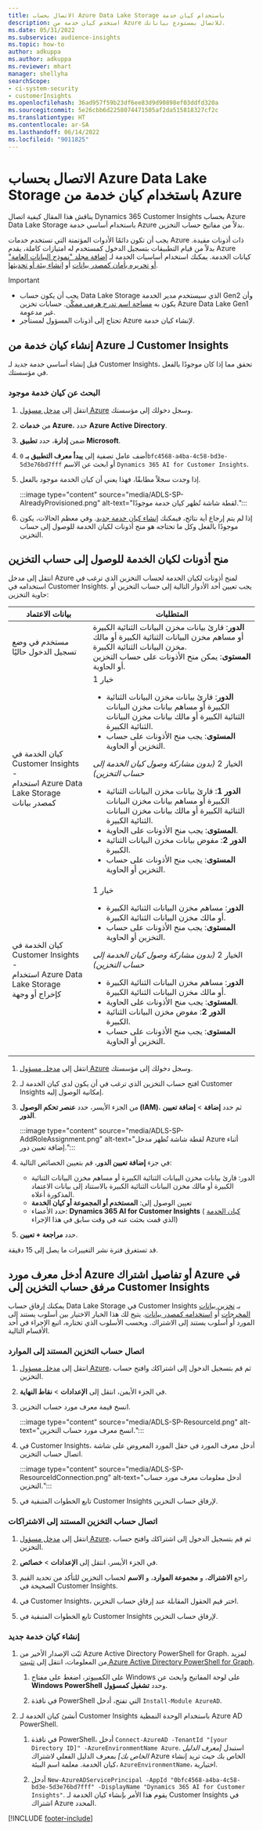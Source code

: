 ```yaml
---
title: الاتصال بحساب Azure Data Lake Storage باستخدام كيان خدمة
description: استخدم كيان خدمة من Azure للاتصال بمستودع بياناتك.
ms.date: 05/31/2022
ms.subservice: audience-insights
ms.topic: how-to
author: adkuppa
ms.author: adkuppa
ms.reviewer: mhart
manager: shellyha
searchScope:
- ci-system-security
- customerInsights
ms.openlocfilehash: 36ad957f59b23df6ee83d9d90898ef03ddfd320a
ms.sourcegitcommit: 5e26cbb6d2258074471505af2da515818327cf2c
ms.translationtype: HT
ms.contentlocale: ar-SA
ms.lasthandoff: 06/14/2022
ms.locfileid: "9011825"
---
```

# <a name="connect-to-an-azure-data-lake-storage-account-by-using-an-azure-service-principal"></a>الاتصال بحساب Azure Data Lake Storage باستخدام كيان خدمة من Azure

يناقش هذا المقال كيفية اتصال Dynamics 365 Customer Insights بحساب Azure Data Lake Storage باستخدام أساسي خدمة Azure بدلاً من مفاتيح حساب التخزين.

يجب أن تكون دائمًا الأدوات المؤتمتة التي تستخدم خدمات Azure ذات أذونات مقيدة. بدلاً من قيام التطبيقات بتسجيل الدخول كمستخدم له امتيازات كاملة، يقدم Azure كيانات الخدمة. يمكنك استخدام أساسيات الخدمة لـ [إضافة مجلد "نموذج البيانات العامة" أو تحريره بأمان كمصدر بيانات](connect-common-data-model.md) أو [إنشاء بيئة أو تحديثها](create-environment.md).

> [!IMPORTANT]
>
> - يجب أن يكون حساب Data Lake Storage الذي سيستخدم مدير الخدمة Gen2 وأن يكون به [مساحة اسم تدرج هرمي ممكّن](/azure/storage/blobs/data-lake-storage-namespace). حسابات تخزين Azure Data Lake Gen1 غير مدعومة.
> - تحتاج إلى أذونات المسؤول لمستأجر Azure لإنشاء كيان خدمة.

## <a name="create-an-azure-service-principal-for-customer-insights"></a>إنشاء كيان خدمة من Azure لـ Customer Insights

قبل إنشاء أساسي خدمة جديد لـ Customer Insights، تحقق مما إذا كان موجودًا بالفعل في مؤسستك.

### <a name="look-for-an-existing-service-principal"></a>البحث عن كيان خدمة موجود

1. انتقل إلى [مدخل مسؤول Azure](https://portal.azure.com) وسجل دخولك إلى مؤسستك.

2. من **خدمات Azure**، حدد **Azure Active Directory**.

3. ضمن **إدارة**، حدد **تطبيق Microsoft**.

4. أضف عامل تصفية إلى **يبدأ معرف التطبيق بـ** `0bfc4568-a4ba-4c58-bd3e-5d3e76bd7fff` أو ابحث عن الاسم `Dynamics 365 AI for Customer Insights`.

5. إذا وجدت سجلاً مطابقًا، فهذا يعني أن كيان الخدمة موجود بالفعل.

   :::image type="content" source="media/ADLS-SP-AlreadyProvisioned.png" alt-text="لقطة شاشة تُظهر كيان خدمة موجودًا.":::

6. إذا لم يتم إرجاع أية نتائج، فيمكنك [إنشاء كيان خدمة جديد](#create-a-new-service-principal). وفي معظم الحالات، يكون موجودًا بالفعل وكل ما تحتاجه هو منح أذونات لكيان الخدمة للوصول إلى حساب التخزين.

## <a name="grant-permissions-to-the-service-principal-to-access-the-storage-account"></a>منح أذونات لكيان الخدمة للوصول إلى حساب التخزين

انتقل إلى مدخل Azure لمنح أذونات لكيان الخدمة لحساب التخزين الذي ترغب في استخدامه في Customer Insights. يجب تعيين أحد الأدوار التالية إلى حساب التخزين أو حاوية التخزين:

|بيانات الاعتماد|المتطلبات|
|----------|------------|
|مستخدم في وضع تسجيل الدخول حاليًا|**الدور**: قارئ بيانات مخزن البيانات الثنائية الكبيرة أو مساهم مخزن البيانات الثنائية الكبيرة أو مالك مخزن البيانات الثنائية الكبيرة.<br>**المستوى**: يمكن منح الأذونات على حساب التخزين أو الحاوية.</br>|
|كيان الخدمة في Customer Insights -<br>استخدام Azure Data Lake Storage كمصدر بيانات</br>|خيار 1<ul><li>**الدور**: قارئ بيانات مخزن البيانات الثنائية الكبيرة أو مساهم بيانات مخزن البيانات الثنائية الكبيرة أو مالك بيانات مخزن البيانات الثنائية الكبيرة.</li><li>**المستوى**: يجب منح الأذونات على حساب التخزين أو الحاوية.</li></ul>الخيار 2 *(بدون مشاركة وصول كيان الخدمة إلى حساب التخزين)*<ul><li>**الدور 1**: قارئ بيانات مخزن البيانات الثنائية الكبيرة أو مساهم بيانات مخزن البيانات الثنائية الكبيرة أو مالك بيانات مخزن البيانات الثنائية الكبيرة.</li><li>**المستوى**: يجب منح الأذونات على الحاوية.</li><li>**الدور 2**: مفوض بيانات مخزن البيانات الثنائية الكبيرة.</li><li>**المستوى**: يجب منح الأذونات على حساب التخزين أو الحاوية.</li></ul>|
|كيان الخدمة في Customer Insights - <br>استخدام Azure Data Lake Storage كإخراج أو وجهة</br>|خيار 1<ul><li>**الدور**: مساهم مخزن البيانات الثنائية الكبيرة أو مالك مخزن البيانات الثنائية الكبيرة.</li><li>**المستوى**: يجب منح الأذونات على حساب التخزين أو الحاوية.</li></ul>الخيار 2 *(بدون مشاركة وصول كيان الخدمة إلى حساب التخزين)*<ul><li>**الدور**: مساهم مخزن البيانات الثنائية الكبيرة أو مالك مخزن البيانات الثنائية الكبيرة.</li><li>**المستوى**: يجب منح الأذونات على الحاوية.</li><li>**الدور 2**: مفوض مخزن البيانات الثنائية الكبيرة.</li><li>**المستوى**: يجب منح الأذونات على حساب التخزين أو الحاوية.</li></ul>|

1. انتقل إلى [مدخل مسؤول Azure](https://portal.azure.com) وسجل دخولك إلى مؤسستك.

1. افتح حساب التخزين الذي ترغب في أن يكون لدى كيان الخدمة لـ Customer Insights إمكانية الوصول إليه.

1. من الجزء الأيسر، حدد **عنصر تحكم الوصول (IAM)**، ثم حدد **إضافة** > **إضافة تعيين الدور**.

   :::image type="content" source="media/ADLS-SP-AddRoleAssignment.png" alt-text="لقطة شاشة تُظهر مدخل Azure أثناء إضافة تعيين دور.":::

1. في جزء **إضافة تعيين الدور**، قم بتعيين الخصائص التالية:
   - الدور: قارئ بيانات مخزن البيانات الثنائية الكبيرة أو مساهم مخزن البيانات الثنائية الكبيرة أو مالك مخزن البيانات الثنائية الكبيرة بالاستناد إلى بيانات الاعتماد المذكورة أعلاه.
   - تعيين الوصول إلى: **المستخدم أو المجموعة أو كيان الخدمة**
   - حدد الأعضاء: **Dynamics 365 AI for Customer Insights** ( [كيان الخدمة](#create-a-new-service-principal) الذي قمت بحثت عنه في وقت سابق في هذا الإجراء)

1. حدد **مراجعة + تعيين**.

قد تستغرق فترة نشر التغييرات ما يصل إلى 15 دقيقة.

## <a name="enter-the-azure-resource-id-or-the-azure-subscription-details-in-the-storage-account-attachment-to-customer-insights"></a>أدخل معرف مورد Azure أو تفاصيل اشتراك Azure في مرفق حساب التخزين إلى Customer Insights

يمكنك إرفاق حساب Data Lake Storage في Customer Insights بـ [تخزين بيانات المخرجات](manage-environments.md) أو [استخدامه كمصدر بيانات](connect-dataverse-managed-lake.md). يتيح لك هذا الخيار الاختيار بين أسلوب يستند إلى المورد أو أسلوب يستند إلى الاشتراك. وبحسب الأسلوب الذي تختاره، اتبع الإجراء في أحد الأقسام التالية.

### <a name="resource-based-storage-account-connection"></a>‏‏اتصال حساب التخزين المستند إلى الموارد

1. انتقل إلى [مدخل مسؤول Azure](https://portal.azure.com)، ثم قم بتسجيل الدخول إلى اشتراكك وافتح حساب التخزين.

1. في الجزء الأيمن، انتقل إلى **الإعدادات** > **نقاط النهاية**.

1. انسخ قيمة معرف مورد حساب التخزين.

   :::image type="content" source="media/ADLS-SP-ResourceId.png" alt-text="انسخ معرف مورد حساب التخزين.":::

1. في Customer Insights، أدخل معرف المورد في حقل المورد المعروض على شاشة اتصال حساب التخزين.

   :::image type="content" source="media/ADLS-SP-ResourceIdConnection.png" alt-text="أدخل معلومات معرف مورد حساب التخزين.":::   

1. تابع الخطوات المتبقية في Customer Insights لإرفاق حساب التخزين.

### <a name="subscription-based-storage-account-connection"></a>‏‏اتصال حساب التخزين المستند إلى الاشتراكات

1. انتقل إلى [مدخل مسؤول Azure](https://portal.azure.com)، ثم قم بتسجيل الدخول إلى اشتراكك وافتح حساب التخزين.

1. في الجزء الأيسر، انتقل إلى **الإعدادات** > **خصائص**.

1. راجع **الاشتراك**، و **مجموعة الموارد**، و **الاسم** لحساب التخزين للتأكد من تحديد القيم الصحيحة في Customer Insights.

1. في Customer Insights، اختر قيم الحقول المقابلة عند إرفاق حساب التخزين.

1. تابع الخطوات المتبقية في Customer Insights لإرفاق حساب التخزين.

### <a name="create-a-new-service-principal"></a>إنشاء كيان خدمة جديد

1. ثبّت الإصدار الأخير من Azure Active Directory PowerShell for Graph. لمزيد من المعلومات، انتقل إلى [تثبيت Azure Active Directory PowerShell for Graph](/powershell/azure/active-directory/install-adv2).

   1. على الكمبيوتر، اضغط على مفتاح Windows على لوحة المفاتيح وابحث عن **Windows PowerShell** وحدد **تشغيل كمسؤول**.

   1. في نافذة PowerShell التي تفتح، أدخل `Install-Module AzureAD`.

2. أنشئ كيان الخدمة لـ Customer Insights باستخدام الوحدة النمطية Azure AD PowerShell.

   1. في نافذة PowerShell، أدخل `Connect-AzureAD -TenantId "[your Directory ID]" -AzureEnvironmentName Azure`. استبدل *[معرف الدليل الخاص بك]* بمعرف الدليل الفعلي لاشتراك Azure الخاص بك حيث تريد إنشاء كيان الخدمة. معلمة اسم البيئة، `AzureEnvironmentName`، اختيارية.
  
   1. أدخل `New-AzureADServicePrincipal -AppId "0bfc4568-a4ba-4c58-bd3e-5d3e76bd7fff" -DisplayName "Dynamics 365 AI for Customer Insights"`. يقوم هذا الأمر بإنشاء كيان الخدمة لـ Customer Insights في اشتراك Azure المحدد.

[!INCLUDE [footer-include](includes/footer-banner.md)]

